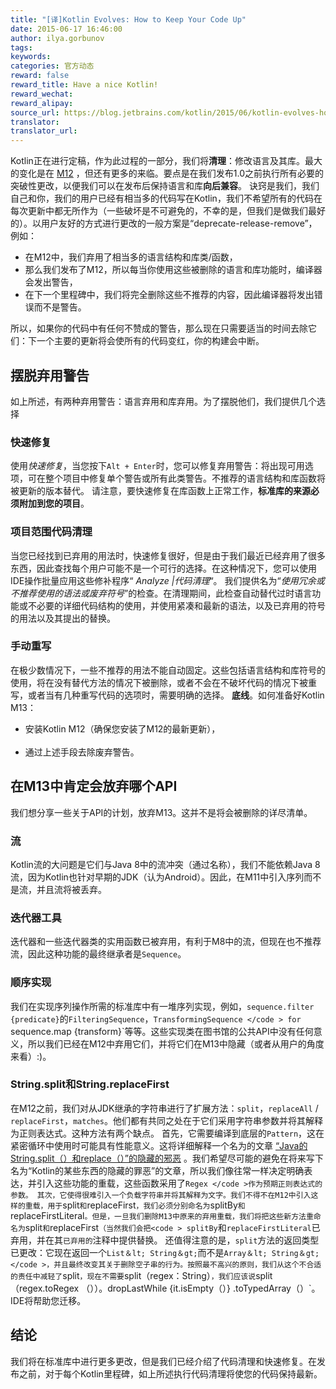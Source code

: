 ```yaml
---
title: "[译]Kotlin Evolves: How to Keep Your Code Up"
date: 2015-06-17 16:46:00
author: ilya.gorbunov
tags:
keywords:
categories: 官方动态
reward: false
reward_title: Have a nice Kotlin!
reward_wechat:
reward_alipay:
source_url: https://blog.jetbrains.com/kotlin/2015/06/kotlin-evolves-how-to-keep-your-code-up/
translator:
translator_url:
---
```


Kotlin正在进行定稿，作为此过程的一部分，我们将<strong>清理</strong>：修改语言及其库。最大的变化是在 [M12](http://blog.jetbrains.com/kotlin/2015/05/kotlin-m12-is-out/) ，但还有更多的来临。要点是在我们发布1.0之前执行所有必要的突破性更改，以便我们可以在发布后保持语言和库<strong>向后兼容</strong>。
诀窍是我们，我们自己和你，我们的用户已经有相当多的代码写在Kotlin，我们不希望所有的代码在每次更新中都无所作为（一些破坏是不可避免的，不幸的是，但我们是做我们最好的）。以用户友好的方式进行更改的一般方案是“deprecate-release-remove”，例如：

* 在M12中，我们弃用了相当多的语言结构和库类/函数，
* 那么我们发布了M12，所以每当你使用这些被删除的语言和库功能时，编译器会发出警告，
* 在下一个里程碑中，我们将完全删除这些不推荐的内容，因此编译器将发出错误而不是警告。

所以，如果你的代码中有任何不赞成的警告，那么现在只需要适当的时间去除它们</strong>：下一个主要的更新将会使所有的代码变红，你的构建会中断。
## 摆脱弃用警告

如上所述，有两种弃用警告：语言弃用和库弃用。为了摆脱他们，我们提供几个选择
<span id =“more-2358”> </span>
### 快速修复

使用<em>快速修复</em>，当您按下`Alt + Enter`时，您可以修复弃用警告：将出现可用选项，可在整个项目中修复单个警告或所有此类警告。不推荐的语言结构和库函数将被更新的版本替代。
请注意，要快速修复在库函数上正常工作，<strong>标准库的来源必须附加到您的项目</strong>。
### 项目范围代码清理

当您已经找到已弃用的用法时，快速修复很好，但是由于我们最近已经弃用了很多东西，因此查找每个用户可能不是一个可行的选择。在这种情况下，您可以使用IDE操作批量应用这些修补程序“<em> Analyze |代码清理</em>“。
我们提供名为“<em>使用冗余或不推荐使用的语法或废弃符号</em>”的检查。在清理期间，此检查自动替代过时语言功能或不必要的详细代码结构的使用，并使用紧凑和最新的语法，以及已弃用的符号的用法以及其提出的替换。
### 手动重写

在极少数情况下，一些不推荐的用法不能自动固定。这些包括语言结构和库符号的使用，将在没有替代方法的情况下被删除，或者不会在不破坏代码的情况下被重写，或者当有几种重写代码的选项时，需要明确的选择。
<strong>底线</strong>。如何准备好Kotlin M13：<br/>
 - 安装Kotlin M12（确保您安装了M12的最新更新），<br/> <br/>
 - 通过上述手段去除废弃警告。
## 在M13中肯定会放弃哪个API

我们想分享一些关于API的计划，放弃M13。这并不是将会被删除的详尽清单。
### 流

Kotlin流的大问题是它们与Java 8中的流冲突（通过名称），我们不能依赖Java 8流，因为Kotlin也针对早期的JDK（认为Android）。因此，在M11中引入序列而不是流，并且流将被丢弃。
### 迭代器工具

迭代器和一些迭代器类的实用函数已被弃用，有利于M8中的流，但现在也不推荐流，因此这种功能的最终继承者是`Sequence`。
### 顺序实现

我们在实现序列操作所需的标准库中有一堆序列实现，例如，`sequence.filter {predicate}`的`FilteringSequence`，`TransformingSequence </code > for `sequence.map {transform}`等等。这些实现类在图书馆的公共API中没有任何意义，所以我们已经在M12中弃用它们，并将它们在M13中隐藏（或者从用户的角度来看）:)。
### String.split和String.replaceFirst

在M12之前，我们对从JDK继承的字符串进行了扩展方法：`split`，`replaceAll` / `replaceFirst`，`matches`。他们都有共同之处在于它们采用字符串参数并将其解释为正则表达式。这种方法有两个缺点。
首先，它需要编译到底层的`Pattern`，这在紧密循环中使用时可能具有性能意义。这将详细解释一个名为的文章 [“Java的String.split（）和replace（）”的隐藏的邪恶](http://chrononsystems.com/blog/hidden-evils-of-javas-stringsplit-and-stringr) 。我们希望尽可能的避免在将来写下名为“Kotlin的某些东西的隐藏的罪恶”的文章，所以我们像往常一样决定明确表达，并引入这些功能的重载，这些函数采用了`Regex </code >作为预期正则表达式的参数。
其次，它使得很难引入一个负载字符串并将其解释为文字。我们不得不在M12中引入这样的重载，用于`split`和`replaceFirst`，我们必须分别命名为`splitBy`和`replaceFirstLiteral`。但是，一旦我们删除M13中原来的弃用重载，我们将把这些新方法重命名为`split`和`replaceFirst`（当然我们会把<code > splitBy`和`replaceFirstLiteral`已弃用，并在其`已弃用的`注释中提供替换。
还值得注意的是，`split`方法的返回类型已更改：它现在返回一个`List＆lt; String＆gt;`而不是`Array＆lt; String＆gt; </code >，并且最终改变其关于删除空子串的行为。按照最不高兴的原则，我们从这个不合适的责任中减轻了`split`，现在不需要`split（regex：String）`，我们应该说`split（regex.toRegex （））。dropLastWhile {it.isEmpty（）} .toTypedArray（）`。 IDE将帮助您迁移。
## 结论

我们将在标准库中进行更多更改，但是我们已经介绍了代码清理和快速修复。在发布之前，对于每个Kotlin里程碑，如上所述执行代码清理将使您的代码保持最新。
